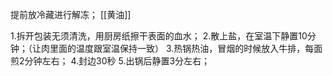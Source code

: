 提前放冷藏进行解冻；
[[黄油]]

1.拆开包装无须清洗，用厨房纸擦干表面的血水；
2.散上盐，在室温下静置10分钟；（让肉里面的温度跟室温保持一致）
3.热锅热油，冒烟的时候放入牛排，每面煎2分钟左右；
4.封边30秒
5.出锅后静置3分左右；